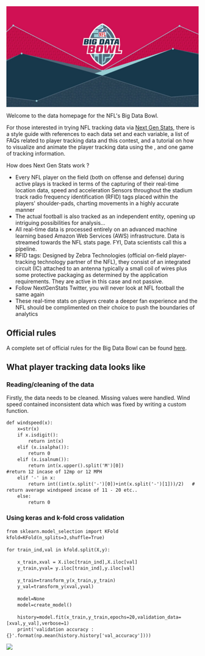 
<img src="extras/bdb.jpg" align="center" />

Welcome to the data homepage for the NFL's Big Data Bowl.

For those interested in trying NFL tracking data via [Next Gen Stats](https://nextgenstats.nfl.com/), there is a style guide with references to each data set and each variable, a list of FAQs related to player tracking data and this contest, and a tutorial on how to visualize and animate the player tracking data using the , and one game of tracking information.

How does Next Gen Stats work ?

* Every NFL player on the field (both on offense and defense) during active plays is tracked in terms of the capturing of their real-time location data, speed and acceleration
Sensors throughout the stadium track radio frequency identification (RFID) tags placed within the players' shoulder-pads, charting movements in a highly accurate manner
* The actual football is also tracked as an independent entity, opening up intriguing possibilities for analysis...
* All real-time data is processed entirely on an advanced machine learning based Amazon Web Services (AWS) infrastructure. Data is streamed towards the NFL stats page. FYI, Data scientists call this a pipeline.
* RFID tags: Designed by Zebra Technologies (official on-field player-tracking technology partner of the NFL), they consist of an integrated circuit (IC) attached to an antenna typically a small coil of wires plus some protective packaging as determined by the application requirements. They are active in this case and not passive.
* Follow NextGenStats Twitter, you will never look at NFL football the same again
* These real-time stats on players create a deeper fan experience and the NFL should be complimented on their choice to push the boundaries of analytics


Official rules
--------------

A complete set of official rules for the Big Data Bowl can be found [here](http://ops.nfl.com/big-data-bowl).

What player tracking data looks like
------------------------------------


### Reading/cleaning of the data

Firstly, the data needs to be cleaned. Missing values were handled. Wind speed contained inconsistent data which was fixed by writing a custom function.

``` 
def windspeed(x):
    x=str(x)
    if x.isdigit():
        return int(x)
    elif (x.isalpha()):
        return 0
    elif (x.isalnum()):
        return int(x.upper().split('M')[0])                             #return 12 incase of 12mp or 12 MPH
    elif '-' in x:
        return int((int(x.split('-')[0])+int(x.split('-')[1]))/2)   # return average windspeed incase of 11 - 20 etc..
    else:
        return 0
```

### Using keras and k-fold cross validation

``` 
from sklearn.model_selection import KFold
kfold=KFold(n_splits=3,shuffle=True)

for train_ind,val in kfold.split(X,y):
    
    x_train,xval = X.iloc[train_ind],X.iloc[val]
    y_train,yval= y.iloc[train_ind],y.iloc[val]
    
    y_train=transform_y(x_train,y_train)
    y_val=transform_y(xval,yval)
    
    model=None
    model=create_model()
    
    history=model.fit(x_train,y_train,epochs=20,validation_data=[xval,y_val],verbose=1)
    print('validation accuracy : {}'.format(np.mean(history.history['val_accuracy'])))

```

![](man/figures/README-unnamed-chunk-3-1.gif)

